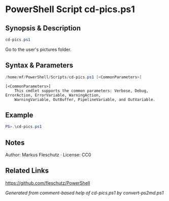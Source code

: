 # PowerShell Script cd-pics.ps1

## Synopsis & Description
```powershell
cd-pics.ps1
```

Go to the user's pictures folder.

## Syntax & Parameters
```powershell
/home/mf/PowerShell/Scripts/cd-pics.ps1 [<CommonParameters>]
```

```
[<CommonParameters>]
    This cmdlet supports the common parameters: Verbose, Debug, ErrorAction, ErrorVariable, WarningAction, 
    WarningVariable, OutBuffer, PipelineVariable, and OutVariable.
```

## Example
```powershell
PS>.\cd-pics.ps1
```


## Notes
Author: Markus Fleschutz · License: CC0

## Related Links
https://github.com/fleschutz/PowerShell

*Generated from comment-based help of cd-pics.ps1 by convert-ps2md.ps1*
